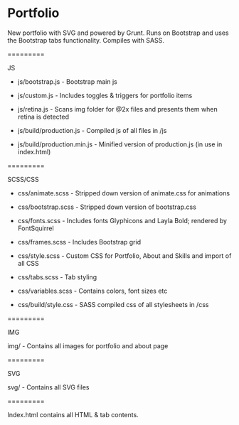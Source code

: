 Portfolio
=========

New portfolio with SVG and powered by Grunt. Runs on Bootstrap and uses the Bootstrap tabs functionality. Compiles with SASS.

=========

JS

* js/bootstrap.js - Bootstrap main js
* js/custom.js - Includes toggles & triggers for portfolio items
* js/retina.js - Scans img folder for @2x files and presents them when retina is detected

* js/build/production.js - Compiled js of all files in /js
* js/build/production.min.js - Minified version of production.js (in use in index.html)

=========

SCSS/CSS

* css/animate.scss - Stripped down version of animate.css for animations
* css/bootstrap.scss - Stripped down version of bootstrap.css
* css/fonts.scss  - Includes fonts Glyphicons and Layla Bold; rendered by FontSquirrel
* css/frames.scss - Includes Bootstrap grid
* css/style.scss - Custom CSS for Portfolio, About and Skills and import of all CSS
* css/tabs.scss - Tab styling
* css/variables.scss - Contains colors, font sizes etc

* css/build/style.css - SASS compiled css of all stylesheets in /css

=========

IMG

img/ - Contains all images for portfolio and about page

=========

SVG

svg/ - Contains all SVG files

=========

Index.html contains all HTML & tab contents.

